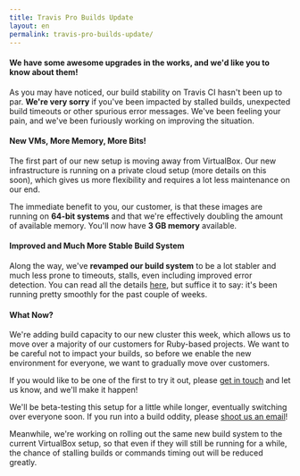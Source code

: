 ```yaml
---
title: Travis Pro Builds Update
layout: en
permalink: travis-pro-builds-update/
---
```

#### We have some awesome upgrades in the works, and we'd like you to know about them!

As you may have noticed, our build stability on Travis CI hasn't been up to par.
**We're very sorry** if you've been impacted by stalled builds, unexpected build
timeouts or other spurious error messages. We've been feeling your pain, and
we've been furiously working on improving the situation.

#### New VMs, More Memory, More Bits!

The first part of our new setup is moving away from VirtualBox. Our new
infrastructure is running on a private cloud setup (more details on this soon),
which gives us more flexibility and requires a lot less maintenance on our end.

The immediate benefit to you, our customer, is that these images are running on
**64-bit systems** and that we're effectively doubling the amount of available
memory. You'll now have **3 GB memory** available.

#### Improved and Much More Stable Build System

Along the way, we've **revamped our build system** to be a lot stabler and much
less prone to timeouts, stalls, even including improved error detection. You can
read all the details
[here](http://blog.travis-ci.com/2013-01-25-the-worker-gets-a-revamp/),
but suffice it to say: it's been running pretty smoothly for the past couple of
weeks.

#### What Now?

We're adding build capacity to our new cluster this week, which allows us to
move over a majority of our customers for Ruby-based projects. We want to be
careful not to impact your builds, so before we enable the new environment for
everyone, we want to gradually move over customers.

If you would like to be one of the first to try it out, please [get in
touch](mailto:support@travis-ci.com) and let us know, and we'll make it happen!

We'll be beta-testing this setup for a little while longer, eventually switching
over everyone soon. If you run into a build oddity, please [shoot us an
email](mailto:support@travis-ci.com)!

Meanwhile, we're working on rolling out the same new build system to the current
VirtualBox setup, so that even if they will still be running for a while, the
chance of stalling builds or commands timing out will be reduced greatly.
